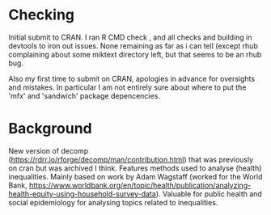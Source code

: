 # Checking
Initial submit to CRAN. I ran R CMD check , and all checks and building in devtools to iron out issues. None remaining as far as i can tell (except rhub complaining about some miktext directory left, but that seems to be an rhub bug.

Also my first time to submit on CRAN, apologies in advance for oversights and mistakes. In particular I am not entirely sure about where to put the 'mfx' and 'sandwich' package depencencies.

# Background

New version of decomp (https://rdrr.io/rforge/decomp/man/contribution.html) that was previously on cran but was archived I think. Features methods used to analyse (health) inequalities. Mainly based on work by Adam Wagstaff (worked for the World Bank, https://www.worldbank.org/en/topic/health/publication/analyzing-health-equity-using-household-survey-data). Valuable for public health and social epidemiology for analysing topics related to inequalities.
